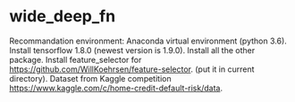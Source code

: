 # wide_deep_fn
Recommandation environment: Anaconda virtual environment (python 3.6).  
Install tensorflow 1.8.0 (newest version is 1.9.0). 
Install all the other package. 
Install feature_selector for https://github.com/WillKoehrsen/feature-selector. (put it in current directory).
Dataset from Kaggle competition https://www.kaggle.com/c/home-credit-default-risk/data.  


